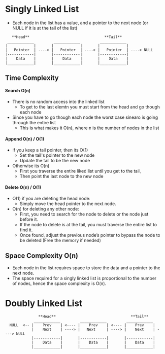 # Singly Linked List

- Each node in the list has a value, and a pointer to the next node (or NULL if it is at the tail of the list)

```
   **Head**                                  **Tail**
 ____________         ____________         ____________
|            |       |            |       |            |
|   Pointer  | ----> |   Pointer  | ----> |   Pointer  | ----> NULL
|------------|       |------------|       |------------|
|    Data    |       |    Data    |       |    Data    |
|____________|       |____________|       |____________|

```

## Time Complexity

#### Search O(n)

- There is no random access into the linked list
  - To get to the last elemtn you must start from the head and go though each node
- Since you have to go though each node the worst case sinearo is going through the entire list
  - This is what makes it O(n), where n is the number of nodes in the list

#### Append O(n) / O(1)

- If you keep a tail pointer, then its O(1)
  - Set the tail's pointer to the new node
  - Update the tail to be the new node
- Otherwise its O(n)
  - First you traverse the entire liked list until you get to the tail,
  - Then point the last node to the new node

#### Delete O(n) / O(1)

- O(1) if you are deleting the head node:
  - Simply move the head pointer to the next node.
- O(n) for deleting any other node:
  - First, you need to search for the node to delete or the node just before it.
  - If the node to delete is at the tail, you must traverse the entire list to find it.
  - Once found, adjust the previous node’s pointer to bypass the node to be deleted (Free the memory if needed)

## Space Complexity O(n)

- Each node in the list requires space to store the data and a pointer to the next node.
- The space required for a singly linked list is proportional to the number of nodes, hence the space complexity is O(n).

# Doubly Linked List

```
               **Head**                                  **Tail**
             ____________         ____________         ____________
  NULL  <-- |    Prev    | <---- |    Prev    | <---- |    Prev    |
            |    Next    | ----> |   Next     | ----> |    Next    | ----> NULL
            |------------|       |------------|       |------------|
            |    Data    |       |    Data    |       |    Data    |
            |____________|       |____________|       |____________|

```
